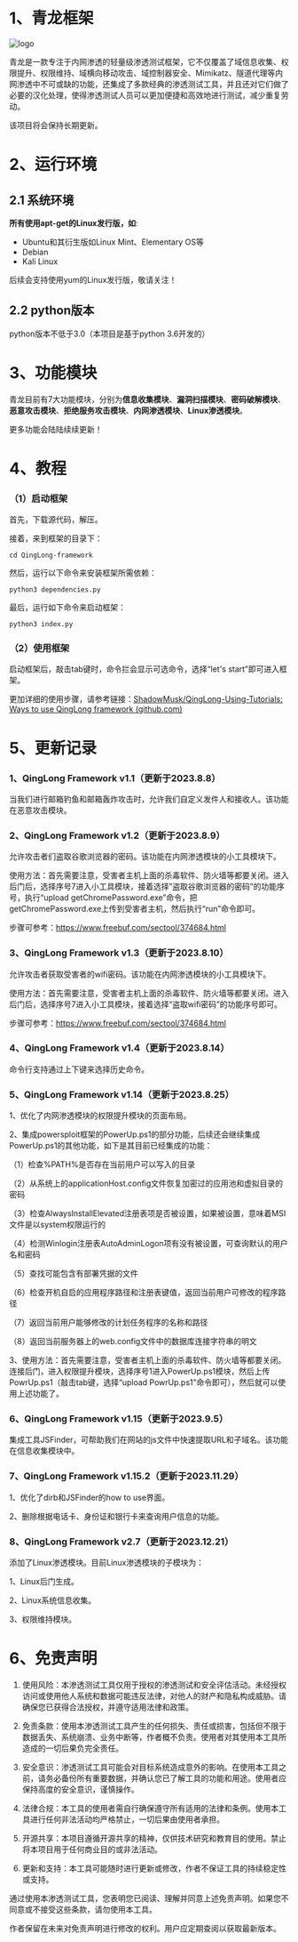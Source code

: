 # 1、青龙框架

![logo](readme.assets/logo.jpg)

青龙是一款专注于内网渗透的轻量级渗透测试框架，它不仅覆盖了域信息收集、权限提升、权限维持、域横向移动攻击、域控制器安全、Mimikatz、隧道代理等内网渗透中不可或缺的功能，还集成了多款经典的渗透测试工具，并且还对它们做了必要的汉化处理，使得渗透测试人员可以更加便捷和高效地进行测试，减少重复劳动。

该项目将会保持长期更新。

# 2、运行环境

## 2.1 系统环境

**所有使用apt-get的Linux发行版，如**:

- Ubuntu和其衍生版如Linux Mint、Elementary OS等
- Debian
- Kali Linux

后续会支持使用yum的Linux发行版，敬请关注！

## 2.2 python版本

python版本不低于3.0（本项目是基于python 3.6开发的）

# 3、功能模块          

青龙目前有7大功能模块，分别为**信息收集模块**、**漏洞扫描模块**、**密码破解模块**、**恶意攻击模块**、**拒绝服务攻击模块**、**内网渗透模块**、**Linux渗透模块**。

更多功能会陆陆续续更新！

# 4、教程

### （1）启动框架

首先，下载源代码，解压。

接着，来到框架的目录下：

```shell
cd QingLong-framework
```

然后，运行以下命令来安装框架所需依赖：                         

```shell
python3 dependencies.py
```

最后，运行如下命令来启动框架：

```shell
python3 index.py
```

### （2）使用框架

启动框架后，敲击tab键时，命令拦会显示可选命令，选择“let's start”即可进入框架。

更加详细的使用步骤，请参考链接：[ShadowMusk/QingLong-Using-Tutorials: Ways to use QingLong framework (github.com)](https://github.com/ShadowMusk/QingLong-Using-Tutorials)

# 5、更新记录

### 1、QingLong Framework v1.1（更新于2023.8.8）

当我们进行邮箱钓鱼和邮箱轰炸攻击时，允许我们自定义发件人和接收人。该功能在恶意攻击模块。

### 2、QingLong Framework v1.2（更新于2023.8.9）

允许攻击者们盗取谷歌浏览器的密码。该功能在内网渗透模块的小工具模块下。

使用方法：首先需要注意，受害者主机上面的杀毒软件、防火墙等都要关闭。进入后门后，选择序号7进入小工具模块，接着选择”盗取谷歌浏览器的密码”的功能序号，执行“upload getChromePassword.exe”命令，把getChromePassword.exe上传到受害者主机，然后执行“run”命令即可。

步骤可参考：https://www.freebuf.com/sectool/374684.html

### 3、QingLong Framework v1.3（更新于2023.8.10）

允许攻击者获取受害者的wifi密码。该功能在内网渗透模块的小工具模块下。

使用方法：首先需要注意，受害者主机上面的杀毒软件、防火墙等都要关闭。进入后门后，选择序号7进入小工具模块，接着选择“盗取wifi密码”的功能序号即可。

步骤可参考：https://www.freebuf.com/sectool/374684.html

### 4、QingLong Framework v1.4（更新于2023.8.14）

命令行支持通过上下键来选择历史命令。

### 5、QingLong Framework v1.14（更新于2023.8.25）

1、优化了内网渗透模块的权限提升模块的页面布局。

2、集成powersploit框架的PowerUp.ps1的部分功能，后续还会继续集成PowerUp.ps1的其他功能，如下是其目前已经集成的功能：

（1）检查%PATH%是否存在当前用户可以写入的目录

（2）从系统上的applicationHost.config文件恢复加密过的应用池和虚拟目录的密码

（3）检查AlwaysInstallElevated注册表项是否被设置，如果被设置，意味着MSI文件是以system权限运行的

（4）检测Winlogin注册表AutoAdminLogon项有没有被设置，可查询默认的用户名和密码

（5）查找可能包含有部署凭据的文件

（6）检查开机自启的应用程序路径和注册表键值，返回当前用户可修改的程序路径

（7）返回当前用户能够修改的计划任务程序的名称和路径

（8）返回当前服务器上的web.config文件中的数据库连接字符串的明文

3、使用方法：首先需要注意，受害者主机上面的杀毒软件、防火墙等都要关闭。连接后门，进入权限提升模块，选择序号1进入PowerUp.ps1模块，然后上传PowrUp.ps1（敲击tab键，选择“upload PowrUp.ps1”命令即可），然后就可以使用上述功能了。

### 6、QingLong Framework v1.15（更新于2023.9.5）

集成工具JSFinder，可帮助我们在网站的js文件中快速提取URL和子域名。该功能在信息收集模块中。

### 7、QingLong Framework v1.15.2（更新于2023.11.29）

1、优化了dirb和JSFinder的how to use界面。

2、删除根据电话卡、身份证和银行卡来查询用户信息的功能。

### 8、QingLong Framework v2.7（更新于2023.12.21）

添加了Linux渗透模块。目前Linux渗透模块的子模块为：

1、Linux后门生成。

2、Linux系统信息收集。

3、权限维持模块。

# 6、免责声明

1. 使用风险：本渗透测试工具仅用于授权的渗透测试和安全评估活动。未经授权访问或使用他人系统和数据可能违反法律，对他人的财产和隐私构成威胁。请确保您已获得合法授权，并遵守适用法律和政策。

2. 免责条款：使用本渗透测试工具产生的任何损失、责任或损害，包括但不限于数据丢失、系统崩溃、业务中断等，作者概不负责。使用者对其使用本工具所造成的一切后果负完全责任。

3. 安全意识：渗透测试工具可能会对目标系统造成意外的影响。在使用本工具之前，请务必备份所有重要数据，并确认您已了解工具的功能和用途。使用者应保持高度的安全意识，谨慎操作。

4. 法律合规：本工具的使用者需自行确保遵守所有适用的法律和条例。使用本工具进行任何非法活动均严格禁止，一切后果由使用者承担。

5. 开源共享：本项目遵循开源共享的精神，仅供技术研究和教育目的使用。禁止将本项目用于任何商业目的或非法活动。

6. 更新和支持：本工具可能随时进行更新或修改，作者不保证工具的持续稳定性或支持。

通过使用本渗透测试工具，您表明您已阅读、理解并同意上述免责声明。如果您不同意或不接受这些条款，请勿使用本工具。

作者保留在未来对免责声明进行修改的权利。用户应定期查阅以获取最新版本。

